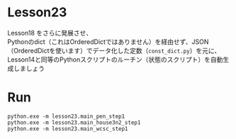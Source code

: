 # Lesson23

Lesson18 をさらに発展させ、  
Pythonのdict（これはOrderedDictではありません）を経由せず、JSON（OrderedDictを使います）でデータ化した定数（`const_dict.py`）を元に、Lesson14と同等のPythonスクリプトのルーチン（状態のスクリプト）を自動生成しましょう  

# Run

```shell
python.exe -m lesson23.main_pen_step1
python.exe -m lesson23.main_house3n2_step1
python.exe -m lesson23.main_wcsc_step1
```
